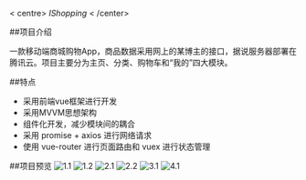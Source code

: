 < centre> *IShopping* < /center>

##项目介绍

  一款移动端商城购物App，商品数据采用网上的某博主的接口，据说服务器部署在腾讯云。项目主要分为主页、分类、购物车和“我的”四大模块。

##特点

- 采用前端vue框架进行开发
- 采用MVVM思想架构
- 组件化开发，减少模块间的耦合
- 采用 promise + axios 进行网络请求
- 使用 vue-router 进行页面路由和 vuex 进行状态管理

##项目预览
![1.1](/projectProview/1.1.png)
![1.2](/projectProview/1.2.png)
![2.1](/projectProview/2.1.png)
![2.2](/projectProview/2.2.png)
![3.1](/projectProview/3.1.png)
![4.1](/projectProview/4.1.png)



